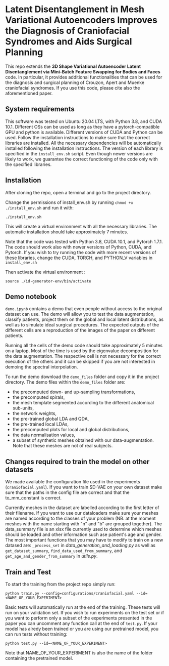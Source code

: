 # Latent Disentanglement in Mesh Variational Autoencoders Improves the Diagnosis of Craniofacial Syndromes and Aids Surgical Planning

This repo extends the **3D Shape Variational Autoencoder Latent Disentanglement 
via Mini-Batch Feature Swapping for Bodies and Faces** code. In particular, 
it provides additional functionalities that can be used for the diagnosis 
and surgical planning of Crouzon, Apert and Muenke craniofacial syndromes. 
If you use this code, please cite also the aforementioned paper.
  
  
## System requirements

This software was tested on Ubuntu 20.04 LTS, with Python 3.8, and CUDA 10.1.
Different OSs can be used as long as they have a pytorch-compatible GPU and 
python is available. Different versions of CUDA and Python can be used. 
Follow the installation instructions to make sure that the correct libraries are
installed. All the necessary dependencies will be automatically installed 
following the installation instructions.
The version of each library is specified in the `install_env.sh` script. 
Even though newer versions are likely to work, we guarantee the correct
functioning of the code only with the specified libraries. 


## Installation

After cloning the repo, open a terminal and go to the project directory. 

Change the permissions of install_env.sh by running `chmod +x ./install_env.sh` 
and run it with:
```shell script
./install_env.sh
```
This will create a virtual environment with all the necessary libraries. 
The automatic installation should take approximately 7 minutes.

Note that the code was tested with Python 3.8, CUDA 10.1, and Pytorch 1.7.1. The code 
should work also with newer versions of  Python, CUDA, and Pytorch. If you wish 
to try running the code with more recent versions of these libraries, change the 
CUDA, TORCH, and PYTHON_V variables in `install_env.sh`

Then activate the virtual environment :
```shell script
source ./id-generator-env/bin/activate
```


## Demo notebook
`demo.ipynb` contains a demo that even people without access to the original 
dataset can use. 
The demo will allow you to test the data augmentation, 
classify patients, project them on the global and local latent distributions, as
well as to simulate ideal surgical procedures. The expected outputs of the 
different cells are a reproduction of the images of the paper on 
different patients.

Running all the cells of the demo code should take approximately 5 minutes on a 
laptop. Most of the time is used by the eigenvalue decomposition for the data 
augmentation. The respective cell is not necessary for the correct execution of 
the others and it can be skipped if you are not interested in demoing the 
spectral interpolation.

To run the demo download the `demo_files` folder and copy it in the project 
directory. The demo files within the `demo_files` folder are:
 - the precomputed down- and up-sampling transformations,
 - the precomputed spirals,
 - the mesh template segmented according to the different anatomical sub-units,
 - the network weights,
 - the pre-trained global LDA and QDA,
 - the pre-trained local LDAs,
 - the precomputed plots for local and global distributions,
 - the data normalisation values,
 - a subset of synthetic meshes obtained with our data-augmentation. Note that these meshes are not of real subjects.  
 
 
 ## Changes required to train the model on other datasets
 
 We made available the configuration file used in the experiments 
 (`craniofacial.yaml`). If you want to train SD-VAE on your own dataset make
 sure that the paths in the config file are correct and that the to_mm_constant 
 is correct. 
 
 Currently meshes in the dataset are labelled according to the first letter of 
 their filename. If you want to use our dataloaders make sure your meshes are 
 named according to the classes of your problem (NB. at the moment meshes with 
 the name starting with "n" and "b" are grouped together).
 The data_summary file is an xlsx file currently used to determine which meshes 
 should be loaded and other information such ase patient's age and gender. 
 The most important functions that you may have to modify to train on a new 
 datased are: `_process_set` in *data_generation_and_loading.py* as well as 
 `get_dataset_summary`, `find_data_used_from_summary`, and 
 `get_age_and_gender_from_summary` in *utils.py*.
  
 
 ## Train and Test
 
 To start the training from the project repo simply run:
 ```shell script
python train.py --config=configurations/craniofacial.yaml --id=<NAME_OF_YOUR_EXPERIMENT>
```

Basic tests will automatically run at the end of the training. These tests will 
run on your validation set. If you wish to run experiments on the test set or if 
you want to perform only a subset of the experiments presented in the paper 
you can uncomment any function call at the end of `test.py`. If your model has 
alredy been trained or you are using our pretrained model, you can run tests 
without training:
```shell script
python test.py --id=<NAME_OF_YOUR_EXPERIMENT>
```
Note that NAME_OF_YOUR_EXPERIMENT is also the name of the folder containing the
pretrained model.

